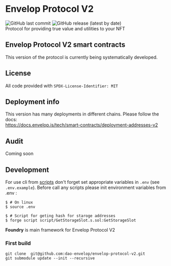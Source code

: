 # Envelop Protocol V2
![GitHub last commit](https://img.shields.io/github/last-commit/dao-envelop/envelop-protocol-v2)
![GitHub release (latest by date)](https://img.shields.io/github/v/release/dao-envelop/envelop-protocol-v2)  
Protocol for providing true value and utilities to your NFT  

## Envelop Protocol V2 smart contracts  
This version of the protocol is currently being systematically developed. 

## License
All code provided with  `SPDX-License-Identifier: MIT`

## Deployment info 
This version has many deployments in different chains. Please follow the docs:  
https://docs.envelop.is/tech/smart-contracts/deployment-addresses-v2  

## Audit  
Coming soon

## Development  
For use cli from [scripts](./script/README.md) don't forget set appropriate variables in `.env` (see 
`.env.example`). Before call any scripts please init environment variables from .env :
```shell
$ # On linux
$ source .env
``` 

```shell
$ # Script for geting hash for staroge addresses
$ forge script script/GetStorageSlot.s.sol:GetStorageSlot
```


**Foundry**  is main framework for Envelop Protocol V2 

### First build
```shell
git clone  git@github.com:dao-envelop/envelop-protocol-v2.git 
git submodule update --init --recursive
```